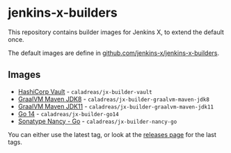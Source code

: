 # jenkins-x-builders

This repository contains builder images for Jenkins X, to extend the default once.

The default images are define in [github.com/jenkins-x/jenkins-x-builders](https://github.com/jenkins-x/jenkins-x-builders).

## Images

* [HashiCorp Vault](./vault) - `caladreas/jx-builder-vault`
* [GraalVM Maven JDK8](./graalvm-maven-jdk8) - `caladreas/jx-builder-graalvm-maven-jdk8`
* [GraalVM Maven JDK11](./graalvm-maven-jdk11) - `caladreas/jx-builder-graalvm-maven-jdk11`
* [Go 14](./go-14) - `caladreas/jx-builder-go14`
* [Sonatype Nancy - Go](./sonatype-nancy-go) - `caladreas/jx-builder-nancy-go`

You can either use the latest tag, or look at the [releases page](https://github.com/joostvdg/jenkins-x-builders/releases) for the last tags.
